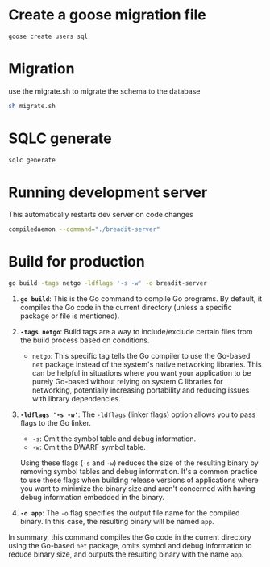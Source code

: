 # Create a goose migration file

```bash
goose create users sql
```

# Migration

use the migrate.sh to migrate the schema to the database

```bash
sh migrate.sh
```

# SQLC generate

```bash
sqlc generate
```

# Running development server

This automatically restarts dev server on code changes

```bash
compiledaemon --command="./breadit-server"
```

# Build for production

```bash
go build -tags netgo -ldflags '-s -w' -o breadit-server
```

1. **`go build`**:
   This is the Go command to compile Go programs. By default, it compiles the Go code in the current directory (unless a specific package or file is mentioned).

2. **`-tags netgo`**:
   Build tags are a way to include/exclude certain files from the build process based on conditions.

   - `netgo`: This specific tag tells the Go compiler to use the Go-based `net` package instead of the system's native networking libraries. This can be helpful in situations where you want your application to be purely Go-based without relying on system C libraries for networking, potentially increasing portability and reducing issues with library dependencies.

3. **`-ldflags '-s -w'`**:
   The `-ldflags` (linker flags) option allows you to pass flags to the Go linker.

   - `-s`: Omit the symbol table and debug information.
   - `-w`: Omit the DWARF symbol table.

   Using these flags (`-s` and `-w`) reduces the size of the resulting binary by removing symbol tables and debug information. It's a common practice to use these flags when building release versions of applications where you want to minimize the binary size and aren't concerned with having debug information embedded in the binary.

4. **`-o app`**:
   The `-o` flag specifies the output file name for the compiled binary. In this case, the resulting binary will be named `app`.

In summary, this command compiles the Go code in the current directory using the Go-based `net` package, omits symbol and debug information to reduce binary size, and outputs the resulting binary with the name `app`.

